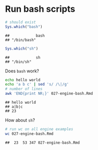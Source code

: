 # Run bash scripts


```r
# should exist
Sys.which("bash")
```

```
##            bash 
## "/bin/bash"
```

```r
Sys.which("sh")
```

```
##            sh 
## "/bin/sh"
```

Does `bash` work?


```bash
echo hello world
echo 'a b c' | sed 's/ /\|/g'
# number of lines
awk 'END{print NR;}' 027-engine-bash.Rmd
```

```
## hello world
## a|b|c
## 23
```

How about `sh`?


```sh
# run wc on all engine examples
wc 027-engine-bash.Rmd
```

```
##  23  53 347 027-engine-bash.Rmd
```
